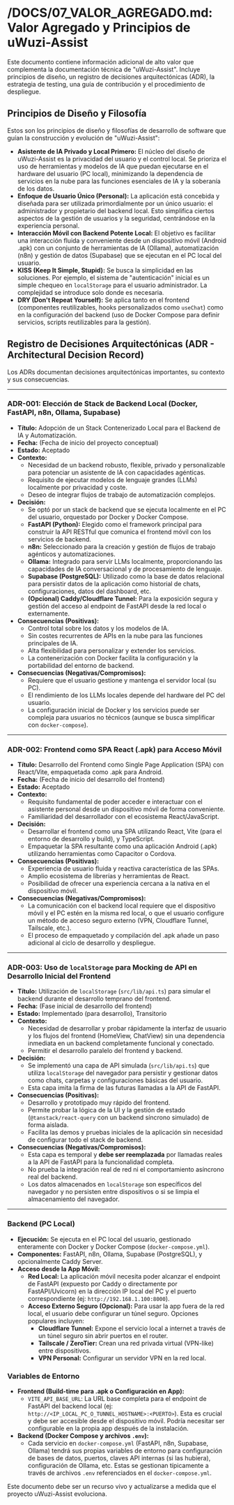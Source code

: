 # /DOCS/07_VALOR_AGREGADO.md: Valor Agregado y Principios de uWuzi-Assist

Este documento contiene información adicional de alto valor que complementa la documentación técnica de "uWuzi-Assist". Incluye principios de diseño, un registro de decisiones arquitectónicas (ADR), la estrategia de testing, una guía de contribución y el procedimiento de despliegue.

## Principios de Diseño y Filosofía

Estos son los principios de diseño y filosofías de desarrollo de software que guían la construcción y evolución de "uWuzi-Assist":

*   **Asistente de IA Privado y Local Primero:** El núcleo del diseño de uWuzi-Assist es la privacidad del usuario y el control local. Se prioriza el uso de herramientas y modelos de IA que puedan ejecutarse en el hardware del usuario (PC local), minimizando la dependencia de servicios en la nube para las funciones esenciales de IA y la soberanía de los datos.
*   **Enfoque de Usuario Único (Personal):** La aplicación está concebida y diseñada para ser utilizada primordialmente por un único usuario: el administrador y propietario del backend local. Esto simplifica ciertos aspectos de la gestión de usuarios y la seguridad, centrándose en la experiencia personal.
*   **Interacción Móvil con Backend Potente Local:** El objetivo es facilitar una interacción fluida y conveniente desde un dispositivo móvil (Android .apk) con un conjunto de herramientas de IA (Ollama), automatización (n8n) y gestión de datos (Supabase) que se ejecutan en el PC local del usuario.
*   **KISS (Keep It Simple, Stupid):** Se busca la simplicidad en las soluciones. Por ejemplo, el sistema de "autenticación" inicial es un simple chequeo en `localStorage` para el usuario administrador. La complejidad se introduce solo donde es necesaria.
*   **DRY (Don't Repeat Yourself):** Se aplica tanto en el frontend (componentes reutilizables, hooks personalizados como `useChat`) como en la configuración del backend (uso de Docker Compose para definir servicios, scripts reutilizables para la gestión).

## Registro de Decisiones Arquitectónicas (ADR - Architectural Decision Record)

Los ADRs documentan decisiones arquitectónicas importantes, su contexto y sus consecuencias.

---
### ADR-001: Elección de Stack de Backend Local (Docker, FastAPI, n8n, Ollama, Supabase)

*   **Título:** Adopción de un Stack Contenerizado Local para el Backend de IA y Automatización.
*   **Fecha:** (Fecha de inicio del proyecto conceptual)
*   **Estado:** Aceptado
*   **Contexto:**
    *   Necesidad de un backend robusto, flexible, privado y personalizable para potenciar un asistente de IA con capacidades agénticas.
    *   Requisito de ejecutar modelos de lenguaje grandes (LLMs) localmente por privacidad y coste.
    *   Deseo de integrar flujos de trabajo de automatización complejos.
*   **Decisión:**
    *   Se optó por un stack de backend que se ejecuta localmente en el PC del usuario, orquestado por Docker y Docker Compose.
    *   **FastAPI (Python):** Elegido como el framework principal para construir la API RESTful que comunica el frontend móvil con los servicios de backend.
    *   **n8n:** Seleccionado para la creación y gestión de flujos de trabajo agénticos y automatizaciones.
    *   **Ollama:** Integrado para servir LLMs localmente, proporcionando las capacidades de IA conversacional y de procesamiento de lenguaje.
    *   **Supabase (PostgreSQL):** Utilizado como la base de datos relacional para persistir datos de la aplicación como historial de chats, configuraciones, datos del dashboard, etc.
    *   **(Opcional) Caddy/Cloudflare Tunnel:** Para la exposición segura y gestión del acceso al endpoint de FastAPI desde la red local o externamente.
*   **Consecuencias (Positivas):**
    *   Control total sobre los datos y los modelos de IA.
    *   Sin costes recurrentes de APIs en la nube para las funciones principales de IA.
    *   Alta flexibilidad para personalizar y extender los servicios.
    *   La contenerización con Docker facilita la configuración y la portabilidad del entorno de backend.
*   **Consecuencias (Negativas/Compromisos):**
    *   Requiere que el usuario gestione y mantenga el servidor local (su PC).
    *   El rendimiento de los LLMs locales depende del hardware del PC del usuario.
    *   La configuración inicial de Docker y los servicios puede ser compleja para usuarios no técnicos (aunque se busca simplificar con `docker-compose`).

---
### ADR-002: Frontend como SPA React (.apk) para Acceso Móvil

*   **Título:** Desarrollo del Frontend como Single Page Application (SPA) con React/Vite, empaquetada como .apk para Android.
*   **Fecha:** (Fecha de inicio del desarrollo del frontend)
*   **Estado:** Aceptado
*   **Contexto:**
    *   Requisito fundamental de poder acceder e interactuar con el asistente personal desde un dispositivo móvil de forma conveniente.
    *   Familiaridad del desarrollador con el ecosistema React/JavaScript.
*   **Decisión:**
    *   Desarrollar el frontend como una SPA utilizando React, Vite (para el entorno de desarrollo y build), y TypeScript.
    *   Empaquetar la SPA resultante como una aplicación Android (.apk) utilizando herramientas como Capacitor o Cordova.
*   **Consecuencias (Positivas):**
    *   Experiencia de usuario fluida y reactiva característica de las SPAs.
    *   Amplio ecosistema de librerías y herramientas de React.
    *   Posibilidad de ofrecer una experiencia cercana a la nativa en el dispositivo móvil.
*   **Consecuencias (Negativas/Compromisos):**
    *   La comunicación con el backend local requiere que el dispositivo móvil y el PC estén en la misma red local, o que el usuario configure un método de acceso seguro externo (VPN, Cloudflare Tunnel, Tailscale, etc.).
    *   El proceso de empaquetado y compilación del .apk añade un paso adicional al ciclo de desarrollo y despliegue.

---
### ADR-003: Uso de `localStorage` para Mocking de API en Desarrollo Inicial del Frontend

*   **Título:** Utilización de `localStorage` (`src/lib/api.ts`) para simular el backend durante el desarrollo temprano del frontend.
*   **Fecha:** (Fase inicial de desarrollo del frontend)
*   **Estado:** Implementado (para desarrollo), Transitorio
*   **Contexto:**
    *   Necesidad de desarrollar y probar rápidamente la interfaz de usuario y los flujos del frontend (HomeView, ChatView) sin una dependencia inmediata en un backend completamente funcional y conectado.
    *   Permitir el desarrollo paralelo del frontend y backend.
*   **Decisión:**
    *   Se implementó una capa de API simulada (`src/lib/api.ts`) que utiliza `localStorage` del navegador para persistir y gestionar datos como chats, carpetas y configuraciones básicas del usuario.
    *   Esta capa imita la firma de las futuras llamadas a la API de FastAPI.
*   **Consecuencias (Positivas):**
    *   Desarrollo y prototipado muy rápido del frontend.
    *   Permite probar la lógica de la UI y la gestión de estado (`@tanstack/react-query` con un backend síncrono simulado) de forma aislada.
    *   Facilita las demos y pruebas iniciales de la aplicación sin necesidad de configurar todo el stack de backend.
*   **Consecuencias (Negativas/Compromisos):**
    *   Esta capa es temporal y **debe ser reemplazada** por llamadas reales a la API de FastAPI para la funcionalidad completa.
    *   No prueba la integración real de red ni el comportamiento asíncrono real del backend.
    *   Los datos almacenados en `localStorage` son específicos del navegador y no persisten entre dispositivos o si se limpia el almacenamiento del navegador.

---

### Backend (PC Local)

*   **Ejecución:** Se ejecuta en el PC local del usuario, gestionado enteramente con Docker y Docker Compose (`docker-compose.yml`).
*   **Componentes:** FastAPI, n8n, Ollama, Supabase (PostgreSQL), y opcionalmente Caddy Server.
*   **Acceso desde la App Móvil:**
    *   **Red Local:** La aplicación móvil necesita poder alcanzar el endpoint de FastAPI (expuesto por Caddy o directamente por FastAPI/Uvicorn) en la dirección IP local del PC y el puerto correspondiente (ej: `http://192.168.1.100:8000`).
    *   **Acceso Externo Seguro (Opcional):** Para usar la app fuera de la red local, el usuario debe configurar un túnel seguro. Opciones populares incluyen:
        *   **Cloudflare Tunnel:** Expone el servicio local a internet a través de un túnel seguro sin abrir puertos en el router.
        *   **Tailscale / ZeroTier:** Crean una red privada virtual (VPN-like) entre dispositivos.
        *   **VPN Personal:** Configurar un servidor VPN en la red local.

### Variables de Entorno

*   **Frontend (Build-time para .apk o Configuración en App):**
    *   `VITE_API_BASE_URL`: La URL base completa para el endpoint de FastAPI del backend local (ej: `http://<IP_LOCAL_PC_O_TUNNEL_HOSTNAME>:<PUERTO>`). Esta es crucial y debe ser accesible desde el dispositivo móvil. Podría necesitar ser configurable en la propia app después de la instalación.
*   **Backend (Docker Compose y archivos `.env`):**
    *   Cada servicio en `docker-compose.yml` (FastAPI, n8n, Supabase, Ollama) tendrá sus propias variables de entorno para configuración de bases de datos, puertos, claves API internas (si las hubiera), configuración de Ollama, etc. Estas se gestionan típicamente a través de archivos `.env` referenciados en el `docker-compose.yml`.

Este documento debe ser un recurso vivo y actualizarse a medida que el proyecto uWuzi-Assist evoluciona.
